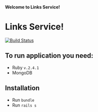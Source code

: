 **Welcome to Links Service!**

# Links Service!

[![Build Status](https://travis-ci.org/Oleksandr-Adamchuk/link-service.svg?branch=master)](https://travis-ci.org/Oleksandr-Adamchuk/link-service)

## To run application you need:
* Ruby `v.2.4.1`
* MongoDB

## Installation

* Run `bundle`
* Run `rails s`




